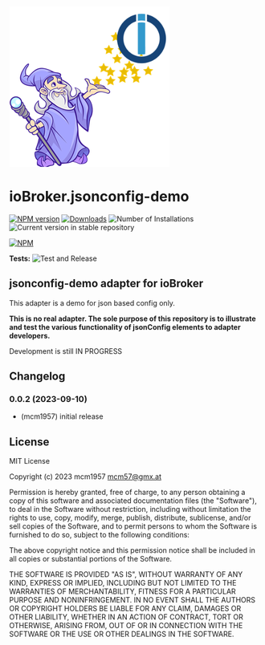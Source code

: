 ![Logo](admin/jsonconfig-demo.png)
# ioBroker.jsonconfig-demo

[![NPM version](https://img.shields.io/npm/v/iobroker.jsonconfig-demo.svg)](https://www.npmjs.com/package/iobroker.jsonconfig-demo)
[![Downloads](https://img.shields.io/npm/dm/iobroker.jsonconfig-demo.svg)](https://www.npmjs.com/package/iobroker.jsonconfig-demo)
![Number of Installations](https://iobroker.live/badges/jsonconfig-demo-installed.svg)
![Current version in stable repository](https://iobroker.live/badges/jsonconfig-demo-stable.svg)

[![NPM](https://nodei.co/npm/iobroker.jsonconfig-demo.png?downloads=true)](https://nodei.co/npm/iobroker.jsonconfig-demo/)

**Tests:** ![Test and Release](https://github.com/mcm1957/ioBroker.jsonconfig-demo/workflows/Test%20and%20Release/badge.svg)

## jsonconfig-demo adapter for ioBroker

This adapter is a demo for json based config only.

**This is no real adapter. The sole purpose of this repository is to illustrate and test the various functionality of jsonConfig elements to adapter developers.**

Development is still IN PROGRESS

## Changelog
<!--
    Placeholder for the next version (at the beginning of the line):
    ### **WORK IN PROGRESS**
-->
### 0.0.2 (2023-09-10)
* (mcm1957) initial release

## License
MIT License

Copyright (c) 2023 mcm1957 <mcm57@gmx.at>

Permission is hereby granted, free of charge, to any person obtaining a copy
of this software and associated documentation files (the "Software"), to deal
in the Software without restriction, including without limitation the rights
to use, copy, modify, merge, publish, distribute, sublicense, and/or sell
copies of the Software, and to permit persons to whom the Software is
furnished to do so, subject to the following conditions:

The above copyright notice and this permission notice shall be included in all
copies or substantial portions of the Software.

THE SOFTWARE IS PROVIDED "AS IS", WITHOUT WARRANTY OF ANY KIND, EXPRESS OR
IMPLIED, INCLUDING BUT NOT LIMITED TO THE WARRANTIES OF MERCHANTABILITY,
FITNESS FOR A PARTICULAR PURPOSE AND NONINFRINGEMENT. IN NO EVENT SHALL THE
AUTHORS OR COPYRIGHT HOLDERS BE LIABLE FOR ANY CLAIM, DAMAGES OR OTHER
LIABILITY, WHETHER IN AN ACTION OF CONTRACT, TORT OR OTHERWISE, ARISING FROM,
OUT OF OR IN CONNECTION WITH THE SOFTWARE OR THE USE OR OTHER DEALINGS IN THE
SOFTWARE.